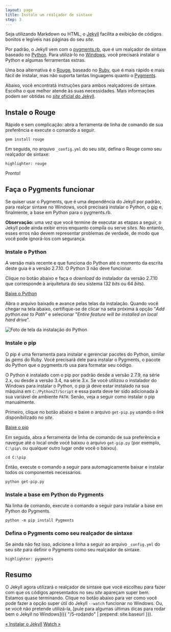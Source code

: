 ```yaml
---
layout: page
title: Instale um realçador de sintaxe
step: 3
---
```


Seja utilizando Markdown ou HTML, o <a href="http://jekyllrb.com" target="_blank">Jekyll</a> facilita a exibição de códigos bonitos e legíveis nas páginas do seu *site*.

Por padrão, o Jekyll vem com o <a href="https://github.com/tmm1/pygments.rb" target="_blank">pygments.rb</a>, que é um realçador de sintaxe baseado no <a href="https://www.python.org/about/" target="_blank">Python</a>. Para utilizá-lo no <a href="http://www.microsoft.com/pt-br/windows" target="_blank">Windows</a>, você precisará instalar o Python e algumas ferramentas extras.

Uma boa alternativa é o <a href="http://rouge.jneen.net/" target="_blank">Rouge</a>, baseado no <a href="https://www.ruby-lang.org/pt/about/" target="_blank">Ruby</a>, que é mais rápido e mais fácil de instalar, mas não suporta tantas linguagens quanto o <a href="http://pygments.org/" target="_blank">Pygments</a>.

Abaixo, você encontratá instruções para ambos realçadores de sintaxe. Escolha o que melhor atende às suas necessidades. Mais informações podem ser obtidas no [*site* oficial do Jekyll](http://jekyllrb.com/docs/templates/#code-snippet-highlighting).

## Instale o Rouge

Rápido e sem complicação: abra a ferramenta de linha de comando de sua preferência e execute o comando a seguir.

~~~
gem install rouge
~~~

Em seguida, no arquivo `_config.yml` do seu *site*, defina o Rouge como seu realçador de sintaxe:

~~~
highlighter: rouge
~~~

Pronto!

## Faça o Pygments funcionar

Se quiser usar o Pygments, que é uma dependência do Jekyll por padrão, para realçar sintaxe no Windows, você precisará instalar o Python, o <a href="https://pip.pypa.io/" target="_blank">pip</a> e, finalmente, a base em Python para o pygments.rb.

**Observação:** uma vez que você termine de executar as etapas a seguir, o Jekyll pode ainda exibir erros enquanto compila ou serve *sites*. No entanto, esses erros não devem representar problemas de verdade, de modo que você pode ignorá-los com segurança.

### Instale o Python

A versão mais recente e que funciona do Python até o momento da escrita deste guia é a versão 2.7.10. O Python 3 não deve funcionar.<!-- TODO Verificar -->

Clique no botão abaixo e faça o *download* do instalador da versão 2.7.10 que corresponde à arquitetura do seu sistema (32 *bits* ou 64 *bits*).

<a href="http://www.python.org/download/" class="button-external" target="_blank">Baixe o Python</a>

Abra o arquivo baixado e avance pelas telas da instalação. Quando você chegar na tela abaixo, certifique-se de clicar na seta próxima à opção "*Add python.exe to Path*" e selecionar "*Entire feature will be installed on local hard drive*".

<img alt="Foto de tela da instalação do Python" src="../public/img/python-path.jpg" class="img-nice">

### Instale o pip

O pip é uma ferramenta para instalar e gerenciar pacotes do Python, similar às *gems* do Ruby. Você precisará dele para instalar o Pygments, o pacote do Python que o pygments.rb usa para formatar seu código.

O Python é instalado com o pip por padrão desde a versão 2.7.9, na série 2.x, ou desde a versão 3.4, na série 3.x. Se você utilizou o instalador do Windows para instalar o Python, o pip já deve estar instalado na sua máquina em `C:/Python27/Script` e essa pasta deve ter sido adicionada à sua variável de ambiente `PATH`. Senão, veja a seguir como instalar o pip manualmente.

Primeiro, clique no botão abaixo e baixe o arquivo `get-pip.py` usando o *link* disponibilizado no *site*.

<a href="https://pip.pypa.io/en/latest/installing.html" class="button-external" target="_blank">Baixe o pip</a>

Em seguida, abra a ferramenta de linha de comando de sua preferência e navegue até o local onde você baixou o arquivo `get-pip.py` (por exemplo, `C:\pip\` ou qualquer outro lugar onde você o baixou).

~~~
cd C:\pip
~~~

Então, execute o comando a seguir para automagicamente baixar e instalar todos os componentes necessários.

~~~
python get-pip.py
~~~

### Instale a base em Python do Pygments

Na linha de comando, execute o comando a seguir para instalar a base em Python do Pygments.

~~~
python -m pip install Pygments
~~~

### Defina o Pygments como seu realçador de sintaxe

Se ainda não fez isso, adicione a linha a seguir ao arquivo `_config.yml` do seu *site* para definir o Pygments como seu realçador de sintaxe.

~~~
highlighter: pygments
~~~

## Resumo

O Jekyll agora utilizará o realçador de sintaxe que você escolheu para fazer com que os códigos apresentados no seu *site* apareçam super bem. Estamos quase terminando. Clique no botão abaixo para ver como você pode fazer a opção super útil do Jekyll `--watch` funcionar no Windows. Ou, se você não pretende utilizá-la, [pule para algumas últimas dicas para rodar bem o Jekyll no Windows]({{ "/5-rodando" | prepend: site.baseurl }}).

<div class="pagination">
  <a class="pagination-item older" href="{{ "/2-jekyll" | prepend: site.baseurl }}">&laquo; Instalar o Jekyll</a>
  <a class="pagination-item newer" href="{{ "/4-wdm" | prepend: site.baseurl }}">Watch &raquo;</a>
</div>
